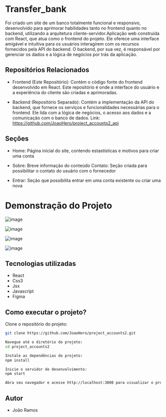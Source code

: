 # Transfer_bank

Foi criado um site de um banco totalmente funcional e responsivo, desenvolvido para aprimorar habilidades tanto no frontend quanto no backend, utilizando a arquitetura cliente-servidor.Aplicação web construída com React, que atua como o frontend do projeto. Ele oferece uma interface amigável e intuitiva para os usuários interagirem com os recursos fornecidos pela API do backend. O backend, por sua vez, é responsável por gerenciar os dados e a lógica de negócios por trás da aplicação.

## Repositórios Relacionados
* Frontend (Este Repositório): Contém o código fonte do frontend desenvolvido em React. Este repositório é onde a interface do usuário e a experiência do cliente são criadas e aprimoradas.

* Backend (Repositório Separado): Contém a implementação da API do backend, que fornece os serviços e funcionalidades necessárias para o frontend. Ele lida com a lógica de negócios, o acesso aos dados e a comunicação com o banco de dados. Link: https://github.com/JoaoHero/project_accounts2_api

## Seções

* Home: Página inicial do site, contendo estastísticas e motivos para criar uma conta

* Sobre: Breve informação do conteúdo
Contato: Seção criada para possibilitar o contato do usuário com o fornecedor

* Entrar: Seção que possíbilita entrar em uma conta existente ou criar uma nova

# Demonstração do Projeto

<div>

![image](https://github.com/JoaoHero/project_accounts2/assets/101435425/f7839076-3032-4bd5-95da-489d1b9fb3b1)

![image](https://github.com/JoaoHero/project_accounts2/assets/101435425/0350b484-d7a4-4a47-9444-72d22f1b7a53)

![image](https://github.com/JoaoHero/project_accounts2/assets/101435425/5295f2c8-35a6-41e5-8c23-0c62f2ce3192)

![image](https://github.com/JoaoHero/project_accounts2/assets/101435425/84712e15-97b0-4b5c-941c-e24ea3cd80b6)


</div>

## Tecnologias utilizadas

* React
* Css3
* Jsx
* Javascript
* Figma

## Como executar o projeto?

Clone o repositório do projeto:

```bash
git clone https://github.com/JoaoHero/project_accounts2.git

Navegue até o diretório do projeto:
cd project_accounts2

Instale as dependências do projeto:
npm install

Inicie o servidor de desenvolvimento:
npm start

Abra seu navegador e acesse http://localhost:3000 para visualizar o projeto em execução.
```

## Autor

* João Ramos
